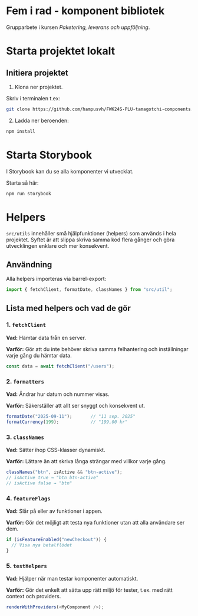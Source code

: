 # Fem i rad - komponent bibliotek

Grupparbete i kursen *Paketering, leverans och uppföljning*.

# Starta projektet lokalt

## Initiera projektet

1. Klona ner projektet.

Skriv i terminalen t.ex:
```bash
git clone https://github.com/hampusvh/FWK24S-PLU-tamagotchi-components.git
```

2. Ladda ner beroenden:
```bash
npm install
```

# Starta Storybook
I Storybook kan du se alla komponenter vi utvecklat.

Starta så här:

```bash
npm run storybook
```

# Helpers

`src/utils` innehåller små hjälpfunktioner (helpers) som används i hela projektet.
Syftet är att slippa skriva samma kod flera gånger och göra utvecklingen enklare och mer konsekvent.


## Användning
Alla helpers importeras via barrel-export:

```js
import { fetchClient, formatDate, classNames } from "src/util";
```

## Lista med helpers och vad de gör

### 1. `fetchClient`

**Vad:** Hämtar data från en server.

**Varför:** Gör att du inte behöver skriva samma felhantering och inställningar varje gång du hämtar data.

```js
const data = await fetchClient("/users");
```

### 2. `formatters`

**Vad:** Ändrar hur datum och nummer visas.

**Varför:** Säkerställer att allt ser snyggt och konsekvent ut.

```js
formatDate("2025-09-11");       // "11 sep. 2025"
formatCurrency(199);            // "199,00 kr"
```

### 3. `classNames`

**Vad:** Sätter ihop CSS-klasser dynamiskt.

**Varför:** Lättare än att skriva långa strängar med villkor varje gång.

```js
classNames("btn", isActive && "btn-active");
// isActive true → "btn btn-active"
// isActive false → "btn"
```

### 4. `featureFlags`

**Vad:** Slår på eller av funktioner i appen.

**Varför:** Gör det möjligt att testa nya funktioner utan att alla användare ser dem.

```js
if (isFeatureEnabled("newCheckout")) {
  // Visa nya betalflödet
}
```

### 5. `testHelpers`

**Vad:** Hjälper när man testar komponenter automatiskt.

**Varför:** Gör det enkelt att sätta upp rätt miljö för tester, t.ex. med rätt context och providers.

```js
renderWithProviders(<MyComponent />);
```
